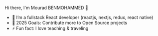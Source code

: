 Hi there, I'm Mourad BENMOHAMMED 👋

- 🌱 I’m a fullstack React developer (reactjs, nextjs, redux, react native)
- 🥅 2025 Goals: Contribute more to Open Source projects
- ⚡ Fun fact: I love teaching & traveling
